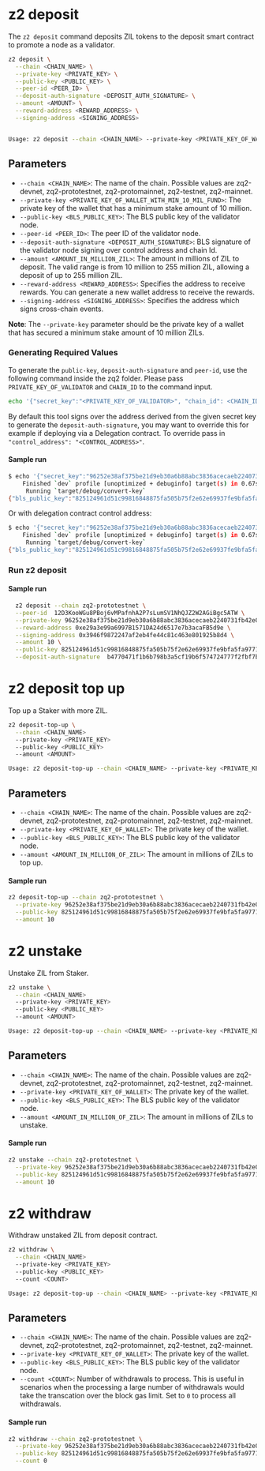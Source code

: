 # z2 deposit

The `z2 deposit` command deposits ZIL tokens to the deposit smart contract to promote a node as a validator.


```bash
z2 deposit \
  --chain <CHAIN_NAME> \
  --private-key <PRIVATE_KEY> \
  --public-key <PUBLIC_KEY> \
  --peer-id <PEER_ID> \
  --deposit-auth-signature <DEPOSIT_AUTH_SIGNATURE> \
  --amount <AMOUNT> \
  --reward-address <REWARD_ADDRESS> \
  --signing-address <SIGNING_ADDRESS>


Usage: z2 deposit --chain <CHAIN_NAME> --private-key <PRIVATE_KEY_OF_WALLET_WITH_MIN_10_MIL_FUND> --public-key <BLS_PUBLIC_KEY> --peer-id <PEER_ID> --deposit-auth-signature <DEPOSIT_AUTH_SIGNATURE> --amount <AMOUNT_IN_MILLION_OF_ZIL> --reward-address <REWARD_ADDRESS_OF_VALIDATOR> --signing-address <SIGNING_ADDRESS_OF_VALIDATOR> 
```
## Parameters
* `--chain <CHAIN_NAME>`: The name of the chain. Possible values are zq2-devnet, zq2-prototestnet, zq2-protomainnet, zq2-testnet, zq2-mainnet.
* `--private-key <PRIVATE_KEY_OF_WALLET_WITH_MIN_10_MIL_FUND>`: The private key of the wallet that has a minimum stake amount of 10 million.
* `--public-key <BLS_PUBLIC_KEY>`: The BLS public key of the validator node.
* `--peer-id <PEER_ID>`: The peer ID of the validator node.
* `--deposit-auth-signature <DEPOSIT_AUTH_SIGNATURE>`: BLS signature of the validator node signing over control address and chain Id.
* `--amount <AMOUNT_IN_MILLION_ZIL>`: The amount in millions of ZIL to deposit. The valid range is from 10 million to 255 million ZIL, allowing a deposit of up to 255 million ZIL.
* `--reward-address <REWARD_ADDRESS>`: Specifies the address to receive rewards. You can generate a new wallet address to receive the rewards.
* `--signing-address <SIGNING_ADDRESS>`: Specifies the address which signs cross-chain events.

**Note**: The `--private-key` parameter should be the private key of a wallet that has secured a minimum stake amount of 10 million ZILs.

### Generating Required Values
To generate the `public-key`, `deposit-auth-signature` and `peer-id`, use the following command inside the zq2 folder. Please pass `PRIVATE_KEY_OF_VALIDATOR` and `CHAIN_ID` to the command input. 


```bash
echo '{"secret_key":"<PRIVATE_KEY_OF_VALIDATOR>", "chain_id": <CHAIN_ID>}' | cargo run --bin convert-key
```

By default this tool signs over the address derived from the given secret key to generate the `deposit-auth-signature`, you may want to override this for example if deploying via a Delegation contract. To override pass in `"control_address": "<CONTROL_ADDRESS>"`.


#### Sample run
```bash
$ echo '{"secret_key":"96252e38af375be21d9eb30a6b88abc3836acecaeb2240731fb42e0299e14419", "chain_id": 33469}' | cargo run --bin convert-key
    Finished `dev` profile [unoptimized + debuginfo] target(s) in 0.67s
     Running `target/debug/convert-key`
{"bls_public_key":"825124961d51c99816848875fa505b75f2e62e69937fe9bfa5fa97711845abd667f05bdc3756f7dba6b7e9e0467a3804","control_address":"0x3946f9872247af2eb4fe44c81c463e801925b8d4","deposit_auth_signature":"a53efd8bad058e4e551b7e9681613a278b782acfe05fb98d536bc95029278704adbb85891cdc7fa384ab7d5008fdd42c0ea70404ab4ec07bcf5e738c92b2be88debdc33014852ead1d9976fcbf7760043615ba74f36181fc87db21f8f8997a44","peer_id":"12D3KooWGu8PBoj6vMPafnhA2P7sLumSV1NhQJZ2W2AGiBgc5ATW","tx_pubkey":{"Ecdsa":["3056301006072A8648CE3D020106052B8104000A03420004B7C457DC36C75EADA5675629F1CE0FA93534FB76ADFC49840CC050AE2995FC87764AEB8975D049D19FDA6BFF2B3FF51608034A3FC6708F476A0C9306BA5CBE14",true]}}
```

Or with delegation contract control address:

```bash
$ echo '{"secret_key":"96252e38af375be21d9eb30a6b88abc3836acecaeb2240731fb42e0299e14419", "chain_id": 33469, "control_address": "0x3946f9872247af2eb4fe44c81c463e801925b8d4"}' | cargo run --bin convert-key
    Finished `dev` profile [unoptimized + debuginfo] target(s) in 0.67s
     Running `target/debug/convert-key`
{"bls_public_key":"825124961d51c99816848875fa505b75f2e62e69937fe9bfa5fa97711845abd667f05bdc3756f7dba6b7e9e0467a3804","peer_id":"12D3KooWGu8PBoj6vMPafnhA2P7sLumSV1NhQJZ2W2AGiBgc5ATW","tx_pubkey":{"Ecdsa":["3056301006072A8648CE3D020106052B8104000A03420004B7C457DC36C75EADA5675629F1CE0FA93534FB76ADFC49840CC050AE2995FC87764AEB8975D049D19FDA6BFF2B3FF51608034A3FC6708F476A0C9306BA5CBE14",true]},"control_address":"0x3946f9872247af2eb4fe44c81c463e801925b8d4","deposit_auth_signature":"a53efd8bad058e4e551b7e9681613a278b782acfe05fb98d536bc95029278704adbb85891cdc7fa384ab7d5008fdd42c0ea70404ab4ec07bcf5e738c92b2be88debdc33014852ead1d9976fcbf7760043615ba74f36181fc87db21f8f8997a44"}


```

### Run z2 deposit

#### Sample run
```bash
  z2 deposit --chain zq2-prototestnet \
  --peer-id  12D3KooWGu8PBoj6vMPafnhA2P7sLumSV1NhQJZ2W2AGiBgc5ATW \
  --private-key 96252e38af375be21d9eb30a6b88abc3836acecaeb2240731fb42e0299e14419 \
  --reward-address 0xe29a3e99a6997B1571DA24d6517e7b3acaFB5d9e \
  --signing-address 0x3946f9872247af2eb4fe44c81c463e801925b8d4 \
  --amount 10 \
  --public-key 825124961d51c99816848875fa505b75f2e62e69937fe9bfa5fa97711845abd667f05bdc3756f7dba6b7e9e0467a3804 \
  --deposit-auth-signature  b4770471f1b6b798b3a5cf19b6f574724777f2fbf7b7f520e75fc8461cafcfd84114316fe2aeaf35b52b9ca519310f8c0bf5cd941426e4a78cc7e10c6da80f245a9ddadc42de3f8a35db42d633b2b03847b33883f702eb13c332988d34d68d90 
```


# z2 deposit top up
Top up a Staker with more ZIL.

```bash
z2 deposit-top-up \
  --chain <CHAIN_NAME>
  --private-key <PRIVATE_KEY>
  --public-key <PUBLIC_KEY>
  --amount <AMOUNT>

Usage: z2 deposit-top-up --chain <CHAIN_NAME> --private-key <PRIVATE_KEY_OF_WALLET> --public-key <BLS_PUBLIC_KEY> --amount <AMOUNT_IN_MILLION_OF_ZIL>
```

## Parameters
* `--chain <CHAIN_NAME>`: The name of the chain. Possible values are zq2-devnet, zq2-prototestnet, zq2-protomainnet, zq2-testnet, zq2-mainnet.
* `--private-key <PRIVATE_KEY_OF_WALLET>`: The private key of the wallet.
* `--public-key <BLS_PUBLIC_KEY>`: The BLS public key of the validator node.
* `--amount <AMOUNT_IN_MILLION_OF_ZIL>`: The amount in millions of ZILs to top up.

#### Sample run
```bash
z2 deposit-top-up --chain zq2-prototestnet \
  --private-key 96252e38af375be21d9eb30a6b88abc3836acecaeb2240731fb42e0299e14419 \
  --public-key 825124961d51c99816848875fa505b75f2e62e69937fe9bfa5fa97711845abd667f05bdc3756f7dba6b7e9e0467a3804 \
  --amount 10
```


# z2 unstake
Unstake ZIL from Staker.

```bash
z2 unstake \
  --chain <CHAIN_NAME>
  --private-key <PRIVATE_KEY>
  --public-key <PUBLIC_KEY>
  --amount <AMOUNT>

Usage: z2 deposit-top-up --chain <CHAIN_NAME> --private-key <PRIVATE_KEY_OF_WALLET> --public-key <BLS_PUBLIC_KEY> --amount <AMOUNT_IN_MILLION_OF_ZIL>
```

## Parameters
* `--chain <CHAIN_NAME>`: The name of the chain. Possible values are zq2-devnet, zq2-prototestnet, zq2-protomainnet, zq2-testnet, zq2-mainnet.
* `--private-key <PRIVATE_KEY_OF_WALLET>`: The private key of the wallet.
* `--public-key <BLS_PUBLIC_KEY>`: The BLS public key of the validator node.
* `--amount <AMOUNT_IN_MILLION_OF_ZIL>`: The amount in millions of ZILs to unstake.

#### Sample run
```bash
z2 unstake --chain zq2-prototestnet \
  --private-key 96252e38af375be21d9eb30a6b88abc3836acecaeb2240731fb42e0299e14419 \
  --public-key 825124961d51c99816848875fa505b75f2e62e69937fe9bfa5fa97711845abd667f05bdc3756f7dba6b7e9e0467a3804 \
  --amount 10
```


# z2 withdraw
Withdraw unstaked ZIL from deposit contract.

```bash
z2 withdraw \
  --chain <CHAIN_NAME>
  --private-key <PRIVATE_KEY>
  --public-key <PUBLIC_KEY>
  --count <COUNT>

Usage: z2 deposit-top-up --chain <CHAIN_NAME> --private-key <PRIVATE_KEY_OF_WALLET> --public-key <BLS_PUBLIC_KEY> --count <COUNT>
```

## Parameters
* `--chain <CHAIN_NAME>`: The name of the chain. Possible values are zq2-devnet, zq2-prototestnet, zq2-protomainnet, zq2-testnet, zq2-mainnet.
* `--private-key <PRIVATE_KEY_OF_WALLET>`: The private key of the wallet.
* `--public-key <BLS_PUBLIC_KEY>`: The BLS public key of the validator node.
* `--count <COUNT>`: Number of withdrawals to process. This is useful in scenarios when the processing a large number of withdrawals would take the transcation over the block gas limit. Set to `0` to process all withdrawals.

#### Sample run
```bash
z2 withdraw --chain zq2-prototestnet \
  --private-key 96252e38af375be21d9eb30a6b88abc3836acecaeb2240731fb42e0299e14419 \
  --public-key 825124961d51c99816848875fa505b75f2e62e69937fe9bfa5fa97711845abd667f05bdc3756f7dba6b7e9e0467a3804 \
  --count 0
```
